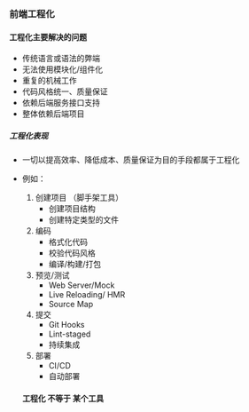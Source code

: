 ### 前端工程化

#### 工程化主要解决的问题

- 传统语言或语法的弊端
- 无法使用模块化/组件化
- 重复的机械工作
- 代码风格统一、质量保证
- 依赖后端服务接口支持
- 整体依赖后端项目

##### 工程化表现

- 一切以提高效率、降低成本、质量保证为目的手段都属于工程化
- 例如：

  1. 创建项目 （脚手架工具）
     - 创建项目结构
     - 创建特定类型的文件
  2. 编码
     - 格式化代码
     - 校验代码风格
     - 编译/构建/打包
  3. 预览/测试
     - Web Server/Mock
     - Live Reloading/ HMR
     - Source Map
  4. 提交
     - Git Hooks
     - Lint-staged
     - 持续集成
  5. 部署
     - CI/CD
     - 自动部署

  #### 工程化 不等于 某个工具
